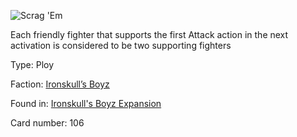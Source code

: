 
![Scrag 'Em](https://warhammerunderworlds.com/wp-content/uploads/sites/6/2017/12/106_ENG-Scrag-Em.png)

Each friendly fighter that supports the first Attack action in the next activation is considered to be two supporting fighters

Type: Ploy

Faction: [Ironskull’s Boyz](/factions/ironskulls-boyz.md)

Found in: [Ironskull's Boyz Expansion](/locations/ironskulls-boyz-expansion.md)

Card number: 106
